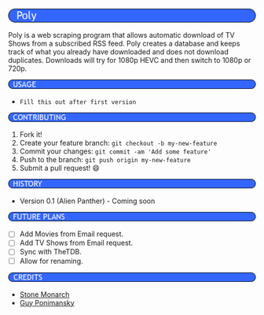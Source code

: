 ![Poly](src/com/voidustries/poly/assets/readme/Title.png)

Poly is a web scraping program that allows automatic download of TV Shows from a
subscribed RSS feed. Poly creates a database and keeps track of what you already
have downloaded and does not download duplicates. Downloads will try for 1080p
HEVC and then switch to 1080p or 720p.

![Usage](src/com/voidustries/poly/assets/readme/Usage.png)

* `Fill this out after first version`

![Contributing](src/com/voidustries/poly/assets/readme/Contributing.png)

1. Fork it!
2. Create your feature branch: `git checkout -b my-new-feature`
3. Commit your changes: `git commit -am 'Add some feature'`
4. Push to the branch: `git push origin my-new-feature`
5. Submit a pull request! :smile:

![History](src/com/voidustries/poly/assets/readme/History.png)

* Version 0.1 (Alien Panther) - Coming soon

![Future Plans](src/com/voidustries/poly/assets/readme/FuturePlans.png)

- [ ] Add Movies from Email request.  
- [ ] Add TV Shows from Email request.  
- [ ] Sync with TheTDB.
- [ ] Allow for renaming.

![Credits](src/com/voidustries/poly/assets/readme/Credits.png)

* [Stone Monarch](https://gitlab.com/StoneMonarch)
* [Guy Ponimansky](https://github.com/gponimansky)
